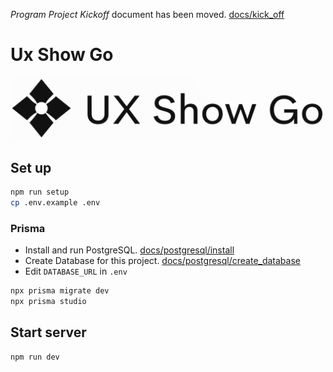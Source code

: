 _Program Project Kickoff_ document has been moved. [docs/kick_off](/docs/kick_off/README.md)

# Ux Show Go

![Ux Show Go](/docs/logos/rectangle.png)

## Set up

```sh
npm run setup
cp .env.example .env
```

### Prisma

- Install and run PostgreSQL. [docs/postgresql/install](/docs/postgresql/install.md)
- Create Database for this project. [docs/postgresql/create_database](/docs/postgresql/create_database.md)
- Edit `DATABASE_URL` in `.env`

```sh
npx prisma migrate dev
npx prisma studio
```

## Start server

```sh
npm run dev
```

